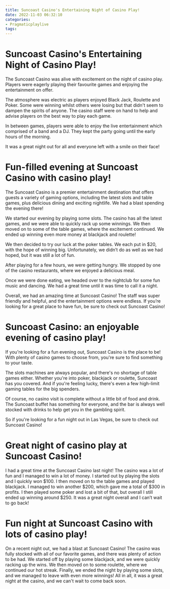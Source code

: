 ```yaml
---
title: Suncoast Casino's Entertaining Night of Casino Play!
date: 2022-11-03 06:32:10
categories:
- Pragmaticplaylive
tags:
---
```



#  Suncoast Casino's Entertaining Night of Casino Play!

The Suncoast Casino was alive with excitement on the night of casino play. Players were eagerly playing their favourite games and enjoying the entertainment on offer.

The atmosphere was electric as players enjoyed Black Jack, Roulette and Poker. Some were winning whilst others were losing but that didn't seem to dampen the spirits of anyone. The casino staff were on hand to help and advise players on the best way to play each game.

In between games, players were able to enjoy the live entertainment which comprised of a band and a DJ. They kept the party going until the early hours of the morning.

It was a great night out for all and everyone left with a smile on their face!

#  Fun-filled evening at Suncoast Casino with casino play!

The Suncoast Casino is a premier entertainment destination that offers guests a variety of gaming options, including the latest slots and table games, plus delicious dining and exciting nightlife. We had a blast spending the evening there!

We started our evening by playing some slots. The casino has all the latest games, and we were able to quickly rack up some winnings. We then moved on to some of the table games, where the excitement continued. We ended up winning even more money at blackjack and roulette!

We then decided to try our luck at the poker tables. We each put in $20, with the hope of winning big. Unfortunately, we didn’t do as well as we had hoped, but it was still a lot of fun.

After playing for a few hours, we were getting hungry. We stopped by one of the casino restaurants, where we enjoyed a delicious meal.

Once we were done eating, we headed over to the nightclub for some fun music and dancing. We had a great time until it was time to call it a night.

Overall, we had an amazing time at Suncoast Casino! The staff was super friendly and helpful, and the entertainment options were endless. If you’re looking for a great place to have fun, be sure to check out Suncoast Casino!

#  Suncoast Casino: an enjoyable evening of casino play!

If you're looking for a fun evening out, Suncoast Casino is the place to be! With plenty of casino games to choose from, you're sure to find something to your taste.

The slots machines are always popular, and there's no shortage of table games either. Whether you're into poker, blackjack or roulette, Suncoast has you covered. And if you're feeling lucky, there's even a few high-limit gaming tables for the big spenders.

Of course, no casino visit is complete without a little bit of food and drink. The Suncoast buffet has something for everyone, and the bar is always well stocked with drinks to help get you in the gambling spirit.

So if you're looking for a fun night out in Las Vegas, be sure to check out Suncoast Casino!

#  Great night of casino play at Suncoast Casino!

I had a great time at the Suncoast Casino last night! The casino was a lot of fun and I managed to win a lot of money. I started out by playing the slots and I quickly won $100. I then moved on to the table games and played blackjack. I managed to win another $200, which gave me a total of $300 in profits. I then played some poker and lost a bit of that, but overall I still ended up winning around $250. It was a great night overall and I can’t wait to go back!

#  Fun night at Suncoast Casino with lots of casino play!

On a recent night out, we had a blast at Suncoast Casino! The casino was fully stocked with all of our favorite games, and there was plenty of action to be had. We started off by playing some blackjack, and we were quickly racking up the wins. We then moved on to some roulette, where we continued our hot streak. Finally, we ended the night by playing some slots, and we managed to leave with even more winnings! All in all, it was a great night at the casino, and we can't wait to come back soon.